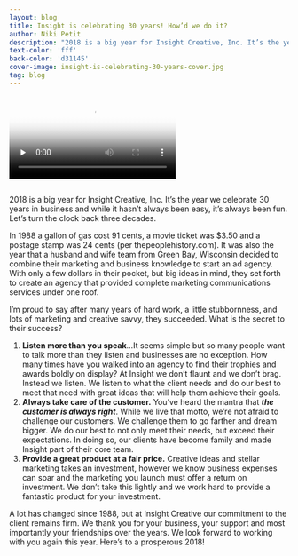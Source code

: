 ```yaml
---
layout: blog
title: Insight is celebrating 30 years! How’d we do it?
author: Niki Petit
description: "2018 is a big year for Insight Creative, Inc. It’s the year we celebrate 30 years in business and while it hasn’t always been easy, it’s always been fun. Let’s turn the clock back three decades. "
text-color: 'fff'
back-color: 'd31145'
cover-image: insight-is-celebrating-30-years-cover.jpg
tag: blog
---
```


<video controls preload="none" poster="/img/blog/insight-is-celebrating-30-years-video-cover.jpg" style="margin-bottom: 1em;">
  <source src="/video/blog/insight-is-celebrating-30-years/30-year-confetti-animation.mp4" type="video/mp4">
    Your browser does not support the video tag.
</video>

2018 is a big year for Insight Creative, Inc. It’s the year we celebrate 30 years in business and while it hasn’t always been easy, it’s always been fun. Let’s turn the clock back three decades. 

In 1988 a gallon of gas cost 91 cents, a movie ticket was $3.50 and a postage stamp was 24 cents (per thepeoplehistory.com). It was also the year that a husband and wife team from Green Bay, Wisconsin decided to combine their marketing and business knowledge to start an ad agency. With only a few dollars in their pocket, but big ideas in mind, they set forth to create an agency that provided complete marketing communications services under one roof. 

I’m proud to say after many years of hard work, a little stubbornness, and lots of marketing and creative savvy, they succeeded. What is the secret to their success?

1. **Listen more than you speak**…It seems simple but so many people want to talk more than they listen and businesses are no exception. How many times have you walked into an agency to find their trophies and awards boldly on display? At Insight we don’t flaunt and we don’t brag. Instead we listen. We listen to what the client needs and do our best to meet that need with great ideas that will help them achieve their goals.
2. **Always take care of the customer.** You’ve heard the mantra that __*the customer is always right*__. While we live that motto, we’re not afraid to challenge our customers. We challenge them to go farther and dream bigger. We do our best to not only meet their needs, but exceed their expectations. In doing so, our clients have become family and made Insight part of their core team.
3. **Provide a great product at a fair price.** Creative ideas and stellar marketing takes an investment, however we know business expenses can soar and the marketing you launch must offer a return on investment. We don’t take this lightly and we work hard to provide a fantastic product for your investment.

A lot has changed since 1988, but at Insight Creative our commitment to the client remains firm.  We thank you for your business, your support and most importantly your friendships over the years.  We look forward to working with you again this year.  Here’s to a prosperous 2018!